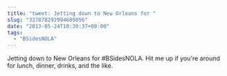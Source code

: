 ```yaml
---
title: "tweet: Jetting down to New Orleans for "
slug: "337878292994605056"
date: "2013-05-24T10:30:37+00:00"
tags:
  - "BSidesNOLA"
---
```

Jetting down to New Orleans for #BSidesNOLA. Hit me up if you're around for lunch, dinner, drinks, and the like.
